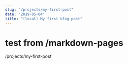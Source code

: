 ```yaml
---
slug: "/projects/my-first-post"
date: "2019-05-04"
title: "(local) My first blog post"
---
```



# test from /markdown-pages

/projects/my-first-post